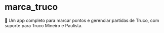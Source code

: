 # marca_truco
📌 Um app completo para marcar pontos e gerenciar partidas de Truco, com suporte para Truco Mineiro e Paulista.
